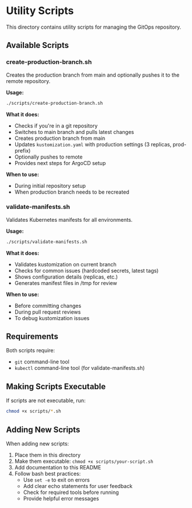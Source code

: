 # Utility Scripts

This directory contains utility scripts for managing the GitOps repository.

## Available Scripts

### create-production-branch.sh

Creates the production branch from main and optionally pushes it to the remote repository.

**Usage:**
```bash
./scripts/create-production-branch.sh
```

**What it does:**
- Checks if you're in a git repository
- Switches to main branch and pulls latest changes
- Creates production branch from main
- Updates `kustomization.yaml` with production settings (3 replicas, prod- prefix)
- Optionally pushes to remote
- Provides next steps for ArgoCD setup

**When to use:**
- During initial repository setup
- When production branch needs to be recreated

### validate-manifests.sh

Validates Kubernetes manifests for all environments.

**Usage:**
```bash
./scripts/validate-manifests.sh
```

**What it does:**
- Validates kustomization on current branch
- Checks for common issues (hardcoded secrets, latest tags)
- Shows configuration details (replicas, etc.)
- Generates manifest files in /tmp for review

**When to use:**
- Before committing changes
- During pull request reviews
- To debug kustomization issues

## Requirements

Both scripts require:
- `git` command-line tool
- `kubectl` command-line tool (for validate-manifests.sh)

## Making Scripts Executable

If scripts are not executable, run:

```bash
chmod +x scripts/*.sh
```

## Adding New Scripts

When adding new scripts:
1. Place them in this directory
2. Make them executable: `chmod +x scripts/your-script.sh`
3. Add documentation to this README
4. Follow bash best practices:
   - Use `set -e` to exit on errors
   - Add clear echo statements for user feedback
   - Check for required tools before running
   - Provide helpful error messages
